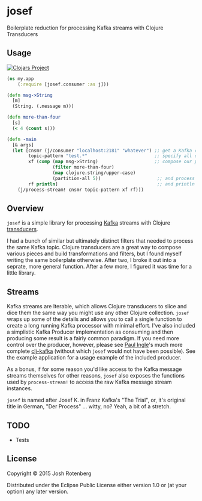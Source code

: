 # josef

Boilerplate reduction for processing Kafka streams with Clojure Transducers

## Usage

[![Clojars Project](http://clojars.org/josef/latest-version.svg)](http://clojars.org/josef)

```clojure
(ns my.app
    (:require [josef.consumer :as j]))

(defn msg->String
  [m]
  (String. (.message m)))

(defn more-than-four
  [s]
  (< 4 (count s)))

(defn -main
  [& args]
  (let [cnsmr (j/consumer "localhost:2181" "whatever") ;; get a Kafka consumer
        topic-pattern "test.*"                         ;; specify all of our test topics
        xf (comp (map msg->String)                     ;; compose our processing transducer xform
                 (filter more-than-four)
                 (map clojure.string/upper-case)
                 (partition-all 5))                     ;; and process 5 at a time
        rf println]                                     ;; and println out the results
    (j/process-stream! cnsmr topic-pattern xf rf)))
```

## Overview

`josef` is a simple library for processing [Kafka](http://kafka.apache.org/) streams with Clojure
[transducers](http://clojure.org/transducers).

I had a bunch of similar but ultimately distinct filters that needed
to process the same Kafka topic. Clojure
transducers are a great way to
compose various pieces and build transformations and filters, but I
found myself writing the same boilerplate otherwise. After two, I
broke it out into a seprate, more general function. After a few more,
I figured it was time for a little library.

## Streams

Kafka streams are Iterable, which allows Clojure transducers to slice
and dice them the same way you might use any other Clojure
collection. `josef` wraps up some of the details and allows you to
call a single function to create a long running Kafka processor with
minimal effort. I've also included a simplistic Kafka Producer
implementation as consuming and then producing some result is a fairly
common paradigm. If you need more control over the producer, however,
please see [Paul Ingle](https://github.com/pingles)'s much more
complete [clj-kafka](https://github.com/pingles/clj-kafka) (without which `josef` would not have been possible). See the example application for a usage example of the included producer.

As a bonus, if for some reason you'd like access to the Kafka message
streams themselves for other reasons, `josef` also exposes the
functions used by `process-stream!` to access the raw Kafka message
stream instances.

`josef` is named after Josef K. in Franz Kafka's "The Trial", or, it's original title in German, "Der Process" ... witty, no? Yeah, a bit of a stretch.

## TODO

- Tests

## License

Copyright © 2015 Josh Rotenberg

Distributed under the Eclipse Public License either version 1.0 or (at
your option) any later version.
